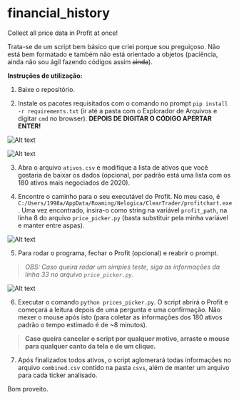 # financial_history

Collect all price data in Profit at once!

Trata-se de um script bem básico que criei porque sou preguiçoso. Não está bem formatado e também não está orientado a objetos (paciência, ainda não sou ágil fazendo códigos assim ~~ainda~~).

**Instruções de utilização:**

1. Baixe o repositório.

2. Instale os pacotes requisitados com o comando no prompt `pip install -r requirements.txt` (ir até a pasta com o Explorador de Arquivos e digitar `cmd` no browser). **DEPOIS DE DIGITAR O CÓDIGO APERTAR ENTER!**

![Alt text](imgs/cmd.png?raw=true "Como abrir o prompt já no path certo")

![Alt text](imgs/pipinstall.png?raw=true "Como instalar os pacotes requeridos")

3. Abra o arquivo `ativos.csv` e modifique a lista de ativos que você gostaria de baixar os dados (opcional, por padrão está uma lista com os 180 ativos mais negociados de 2020).

4. Encontre o caminho para o seu executável do Profit. No meu caso, é `C:/Users/1998a/AppData/Roaming/Nelogica/ClearTrader/profitchart.exe`. Uma vez encontrado, insira-o como string na variável `profit_path`, na linha 8 do arquivo `price_picker.py` (basta substituir pela minha variável e manter entre aspas).

![Alt text](imgs/path.png?raw=true "Como inserir o seu path do Profit")

5. Para rodar o programa, fechar o Profit (opcional) e reabrir o prompt. 

> *OBS: Caso queira rodar um simples teste, siga as informações da linha 33 no arquivo `price_picker.py`.*

![Alt text](imgs/teste.png?raw=true "Como rodar um teste")

6. Executar o comando `python prices_picker.py`. O script abrirá o Profit e começará a leitura depois de uma pergunta e uma confirmação.
Não mexer o mouse após isto (para coletar as informações dos 180 ativos padrão o tempo estimado é de ~8 minutos).

> **Caso queira cancelar o script por qualquer motivo, arraste o mouse para qualquer canto da tela e de um clique.**

7. Após finalizados todos ativos, o script aglomerará todas informações no arquivo `combined.csv` contido na pasta `csvs`, além de manter um arquivo para cada ticker analisado.

Bom proveito.